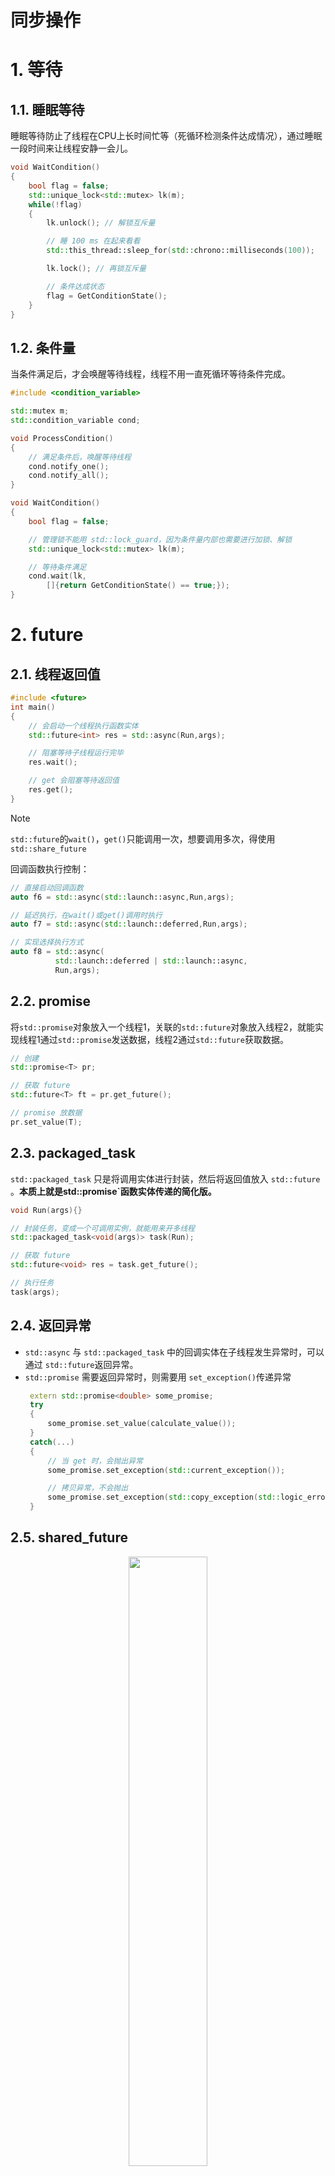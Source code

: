 # 同步操作

# 1. 等待

## 1.1. 睡眠等待

睡眠等待防止了线程在CPU上长时间忙等（死循环检测条件达成情况），通过睡眠一段时间来让线程安静一会儿。

```cpp
void WaitCondition()
{
    bool flag = false; 
    std::unique_lock<std::mutex> lk(m);
    while(!flag)
    {
        lk.unlock(); // 解锁互斥量

        // 睡 100 ms 在起来看看
        std::this_thread::sleep_for(std::chrono::milliseconds(100)); 

        lk.lock(); // 再锁互斥量

        // 条件达成状态
        flag = GetConditionState();
    }
}
```

## 1.2. 条件量

当条件满足后，才会唤醒等待线程，线程不用一直死循环等待条件完成。

```cpp
#include <condition_variable>

std::mutex m;
std::condition_variable cond;

void ProcessCondition()
{
    // 满足条件后，唤醒等待线程
    cond.notify_one();
    cond.notify_all();
}

void WaitCondition()
{
    bool flag = false;

    // 管理锁不能用 std::lock_guard，因为条件量内部也需要进行加锁、解锁
    std::unique_lock<std::mutex> lk(m);

    // 等待条件满足 
    cond.wait(lk,
        []{return GetConditionState() == true;});
}
```

# 2. future

## 2.1. 线程返回值

```cpp
#include <future>
int main()
{   
    // 会启动一个线程执行函数实体
    std::future<int> res = std::async(Run,args);

    // 阻塞等待子线程运行完毕
    res.wait(); 

    // get 会阻塞等待返回值
    res.get();
}
```

> [!note]
> `std::future`的`wait()`，`get()`只能调用一次，想要调用多次，得使用 `std::share_future`

回调函数执行控制：

```cpp
// 直接启动回调函数
auto f6 = std::async(std::launch::async,Run,args); 

// 延迟执行，在wait()或get()调用时执行
auto f7 = std::async(std::launch::deferred,Run,args); 

// 实现选择执行方式
auto f8 = std::async(
          std::launch::deferred | std::launch::async,
          Run,args); 
```



## 2.2. promise
将`std::promise`对象放入一个线程1，关联的`std::future`对象放入线程2，就能实现线程1通过`std::promise`发送数据，线程2通过`std::future`获取数据。

```cpp
// 创建
std::promise<T> pr;

// 获取 future
std::future<T> ft = pr.get_future();

// promise 放数据
pr.set_value(T);
```

## 2.3. packaged_task

`std::packaged_task` 只是将调用实体进行封装，然后将返回值放入 `std::future` 。**本质上就是std::promise`函数实体传递的简化版。**

```cpp
void Run(args){}

// 封装任务，变成一个可调用实例，就能用来开多线程
std::packaged_task<void(args)> task(Run);

// 获取 future
std::future<void> res = task.get_future();

// 执行任务 
task(args);
```

## 2.4. 返回异常

- `std::async` 与 `std::packaged_task` 中的回调实体在子线程发生异常时，可以通过 `std::future`返回异常。
- `std::promise` 需要返回异常时，则需要用 `set_exception()`传递异常
   ```cpp
    extern std::promise<double> some_promise;
    try
    {
        some_promise.set_value(calculate_value());
    }
    catch(...)
    {
        // 当 get 时，会抛出异常
        some_promise.set_exception(std::current_exception());

        // 拷贝异常，不会抛出
        some_promise.set_exception(std::copy_exception(std::logic_error("foo ")));
    }
   ```

## 2.5. shared_future

<p style="text-align:center;"><img src="/cpp_notes/image/concurrency/shared_future.png" width="50%" align="middle" /></p>

**作用**：`std::future` 是转移类型，且只能获取一次返回值，如果在多个线程中调用`get()`就会导致异常。`std::shared_future` 就是为了解决该问题，`shared_future`的实现是拷贝类型，允许子线程能拥有自己的`shared_future`对象，那就不存在抢占问题了。

类型转换：

```cpp
std::promise<int> p;

// 期望值 f 是合法的，临时变量类型转移
std::future<int> f(p.get_future());
assert(f.valid());

// 移交所有权
std::shared_future<int> sf(std::move(f));
assert(!f.valid()); // 期望值 f 现在是不合法的
assert(sf.valid()); // sf 现在是合法的

// 调用 share() 直接创建一个 shared_future
std::promise<int> p1;
std::shared_future<int> sf1(p1.get_future().share())
```

# 3. 超时等待

## 3.1. 时钟

- **当前时间**：可以通过时钟对象的`_clock::now()`方法获取，例如 `std::chrono::system_clock::now()` 获取当前系统时间（windows 右下角那个时间）
- **时钟节拍**：一秒钟有多少下。例如 1 秒钟 25 下，就是 1 个节拍 `1 / 25` 秒，即`std::ratio<1,25>`；时钟节拍为 2.5 秒一次，就是 1 个节拍 2.5 秒，写分数得 1 个节拍 `5 / 2` 秒，即`std::ratio<5,2>`。这个有系统决定
- **稳定时钟**：时钟节拍均匀分布(无论是否与周期匹配)，并且不可修改。通过 `is_steady` 可以查看

```cpp
#include <chrono> 

// 系统时钟，可以自定义时间，有些会出问题
std::chrono::system_clock

// 稳定时钟，固定不变，不能修改，从 boot 启动开始计时
std::chrono::steady_clock

// 精度最高的时钟，具有最小的时钟节拍
std::chrono::high_resolution_clock
```

> [!note]
> - 系统时钟：就是windows右下角那个时间，生活中使用的时间，可以修改
> - 稳定时钟：从 boot 启动开始计时，由机器计算，不能人为修改，用来统计程序运行时长更准确

## 3.2. 时间段

```cpp
std::chrono::duration<rep,period>
```
**作用：** 表示一段时间，即有多少个时间单位`period`，并且能进行时间段的运算。
- **rep:** 表示时间段的数值类型，例如`int,double,long`等。
- **period:** 一个时间段的单位时间，即`std::ratio<60,1>`表示的两个节拍之间的间隔时间。


```cpp
// 毫秒：1秒钟1000个节拍，就是0.001秒1个节拍
typedef duration<long long, std::ratio<1,1000>> milliseconds;

// 秒：1秒钟1个节拍
typedef duration<long long,std::ratio<1,1> > seconds;

// 分：60秒钟1个节拍
typedef duration<int, std::ratio<60,1> > minutes;

// 获取时间单位的数值
minutes minu(5); // 5 个单位时间，这里就是 5 分钟
minu.count(); // minu 时间段是多少个单位时间，返回的就是 5

// 系统库自带
std::chrono::milliseconds
std::chrono::seconds
std::chrono::minutes

// 单位转换
td::chrono::milliseconds ms(54802);
std::chrono::seconds s = std::chrono::duration_cast<std::chrono::seconds>(ms);
```

## 3.3. 时间点


```cpp
template< class Clock, class Duration = typename Clock::duration > 
class time_point;
```

**作用：**时间点就是`_clock::now()`的返回值，它和时间精度与时钟有关
- **时间精度：** 即 `std::chrono::duration`，利用时间段就表明这个时间点是精确到分、秒还是小时
- **时钟：** 这个时间点是用什么钟看的，例如手表、手机等。

```cpp
// 正确：
std::chrono::system_clock::time_point tp = std::chrono::system_clock::now();

// 错误，每个时钟的时间点，时钟自己才清楚，不能瞎定义
std::chrono::time_point<std::chrono::system_clock,std::chrono::nanoseconds> time_point;
time_point = std::chrono::system_clock::now();

```

显示当前系统时间

```cpp
// 显示当前系统时间
auto time = std::chrono::system_clock::now();

// time_since_epoch：获取从 1970-01-01T00:00:00 到现在时间点的 std::chrono::duration
// 再将 std::chrono::duration 转换为以 std::chrono::seconds 为单位的 std::chrono::duration
// 然后获取 count() ，就能知道从 1970-01-01T00:00:00 到现在过了多少秒
std::time_t duration = std::chrono::duration_cast<std::chrono::seconds>(time.time_since_epoch()).count();
// 与上面的操作等价
std::time_t duration = std::chrono::system_clock::to_time_t(time);

// 将秒转换为实际时间
std::string strTime = std::ctime(&duration);
```

> [!note]
> `time_since_epoch()` 在不同时钟里的区别
> - `system_clock`：从 1970-01-01T00:00:00 到现在时间点的时间段
> - `steady_clock`: 从 boot 启动到现在时间点的时间段


## 3.4. 等待超时

- `wait_for`：等待一个时间段
    ```cpp
    std::future<int> f=std::async(some_task);
    // 等待 35 ms
    // 等待成功返回：std::future_status::ready
    // 等待超时返回：std::future_status::timeout 
    f.wait_for(std::chrono::milliseconds(35));
    ```
- `wait_unit`：等待一个时间点
   ```cpp
    std::future<int> f=std::async(some_task);

    // 从现在开始，经过 500ms 后的时间点
    std::chrono::steady_clock::time_point timeout= std::chrono::steady_clock::now() + std::chrono::milliseconds(500);

    // 等待成功返回：std::future_status::ready
    // 等待超时返回：std::future_status::timeout 
    f.wait_unit(timeout);
   ```

<p style="text-align:center;"><img src="/cpp_notes/image/concurrency/for_unit.png" width="75%" align="middle" /></p>

# 4. 通讯顺序进程

**概念：** 通讯顺序进程 (CSP，Communicating Sequential Processer) 其思路就是将业务流程划分为一个个完全独立的子模块，子模块之间的交流只剩输入与输出，**即各个子模块按照一定顺序执行，且各个模块运行期间不进行通讯，最终所有模块的运行情况可以描述成一个状态机模型**。

<p style="text-align:center;"><img src="/cpp_notes/image/concurrency/states.png" width="75%" align="middle" /></p>

矩形框描述的功能就是各个互不相关的子模块，只有输入和输出的交流，且具有执行顺序。

**优点：** 
- 结构清晰，功能解耦
- 没有共享数据到处传递，也就不存在多线程竞争问题


